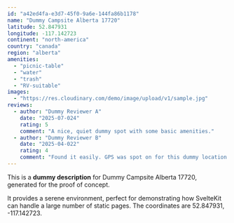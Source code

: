 ```yaml
---
id: "a42ed4fa-e3d7-45f0-9a6e-144fa86b1178"
name: "Dummy Campsite Alberta 17720"
latitude: 52.847931
longitude: -117.142723
continent: "north-america"
country: "canada"
region: "alberta"
amenities:
  - "picnic-table"
  - "water"
  - "trash"
  - "RV-suitable"
images:
  - "https://res.cloudinary.com/demo/image/upload/v1/sample.jpg"
reviews:
  - author: "Dummy Reviewer A"
    date: "2025-07-024"
    rating: 5
    comment: "A nice, quiet dummy spot with some basic amenities."
  - author: "Dummy Reviewer B"
    date: "2025-04-022"
    rating: 4
    comment: "Found it easily. GPS was spot on for this dummy location."
---
```


This is a **dummy description** for Dummy Campsite Alberta 17720, generated for the proof of concept.

It provides a serene environment, perfect for demonstrating how SvelteKit can handle a large number of static pages. The coordinates are 52.847931, -117.142723.

